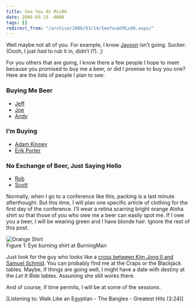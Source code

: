 ```yaml
---
title: See You At Mix06
date: 2006-03-15 -0800
tags: []
redirect_from: "/archive/2006/03/14/SeeYouAtMix06.aspx/"
---
```


Well maybe not all of you. For example, I know
[Jayson](http://jaysonknight.com/blog/ "Jayson Knight") isn’t going.
Sucker. (Oooh, I just *had* to rub it in, didn’t I?). ;)

For you others that are going, I know there a few people I hope to meet
because you promised to buy me a beer, or did I promise to buy you one?
Here are the lists of people I plan to see:

### Buying Me Beer

-   [Jeff](http://codinghorror.com/blog/ "Jeff Atwood's Blog")
-   [Joe](http://www.theaccidentalgeek.com/ "Joe Brinkman's Blog")
-   [Andy](http://weblogs.asp.net/astopford "Andy Stopford")

### I’m Buying

-   [Adam Kinney](http://adamkinney.com/ "Adam Kinney's Blog")
-   [Erik Porter](http://weblogs.asp.net/eporter/ "Erik Porter's Blog")

### No Exchange of Beer, Just Saying Hello

-   [Rob](http://weblogs.asp.net/rhoward/ "Rob Howard's Blog")
-   [Scott](http://scottwater.com/blog/ "Scott Watermasysk")

Normally, when I go to a conference like this, packing is a last minute
afterthought. But this time, I will plan one specific article of
clothing for the first day of the conference. I’ll wear a retina
scarring bright orange Aloha shirt so that those of you who owe me a
beer can easily spot me. If I owe you a beer, I will be wearing green
and I have blonde hair. Ignore the rest of this post.

![Orange Shirt](https://haacked.com/images/OrangeShirt.jpg)\
Figure 1: Eye burning shirt at BurningMan

Just look for the guy who looks like a [cross between Kim Jong Il and
Samuel
Schmid](/archive/2006/02/08/FaceRecognitionThatIsJustWrongOnSoManyLevels.aspx "Terrible Face Recognition").
You can probably find me at the Craps or the Blackjack tables. Maybe, if
things are going well, I might have a date with destiny at the *Let It
Ride* tables. Assuming she still works there.

And of course, if time permits, I will be at some of the sessions.

[Listening to: Walk Like an Egyptian - The Bangles - Greatest Hits
(3:24)]

